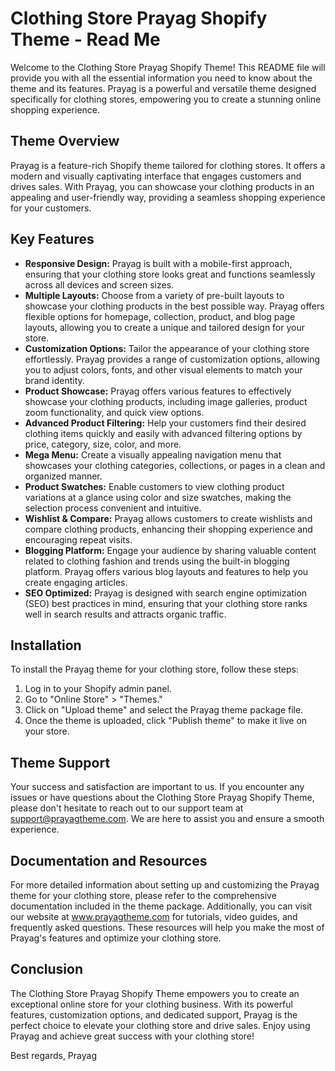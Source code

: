 # Clothing Store Prayag Shopify Theme - Read Me

Welcome to the Clothing Store Prayag Shopify Theme! This README file will provide you with all the essential information you need to know about the theme and its features. Prayag is a powerful and versatile theme designed specifically for clothing stores, empowering you to create a stunning online shopping experience.

## Theme Overview
Prayag is a feature-rich Shopify theme tailored for clothing stores. It offers a modern and visually captivating interface that engages customers and drives sales. With Prayag, you can showcase your clothing products in an appealing and user-friendly way, providing a seamless shopping experience for your customers.

## Key Features
- **Responsive Design:** Prayag is built with a mobile-first approach, ensuring that your clothing store looks great and functions seamlessly across all devices and screen sizes.
- **Multiple Layouts:** Choose from a variety of pre-built layouts to showcase your clothing products in the best possible way. Prayag offers flexible options for homepage, collection, product, and blog page layouts, allowing you to create a unique and tailored design for your store.
- **Customization Options:** Tailor the appearance of your clothing store effortlessly. Prayag provides a range of customization options, allowing you to adjust colors, fonts, and other visual elements to match your brand identity.
- **Product Showcase:** Prayag offers various features to effectively showcase your clothing products, including image galleries, product zoom functionality, and quick view options.
- **Advanced Product Filtering:** Help your customers find their desired clothing items quickly and easily with advanced filtering options by price, category, size, color, and more.
- **Mega Menu:** Create a visually appealing navigation menu that showcases your clothing categories, collections, or pages in a clean and organized manner.
- **Product Swatches:** Enable customers to view clothing product variations at a glance using color and size swatches, making the selection process convenient and intuitive.
- **Wishlist & Compare:** Prayag allows customers to create wishlists and compare clothing products, enhancing their shopping experience and encouraging repeat visits.
- **Blogging Platform:** Engage your audience by sharing valuable content related to clothing fashion and trends using the built-in blogging platform. Prayag offers various blog layouts and features to help you create engaging articles.
- **SEO Optimized:** Prayag is designed with search engine optimization (SEO) best practices in mind, ensuring that your clothing store ranks well in search results and attracts organic traffic.

## Installation
To install the Prayag theme for your clothing store, follow these steps:

1. Log in to your Shopify admin panel.
2. Go to "Online Store" > "Themes."
3. Click on "Upload theme" and select the Prayag theme package file.
4. Once the theme is uploaded, click "Publish theme" to make it live on your store.

## Theme Support
Your success and satisfaction are important to us. If you encounter any issues or have questions about the Clothing Store Prayag Shopify Theme, please don't hesitate to reach out to our support team at support@prayagtheme.com. We are here to assist you and ensure a smooth experience.

## Documentation and Resources
For more detailed information about setting up and customizing the Prayag theme for your clothing store, please refer to the comprehensive documentation included in the theme package. Additionally, you can visit our website at www.prayagtheme.com for tutorials, video guides, and frequently asked questions. These resources will help you make the most of Prayag's features and optimize your clothing store.

## Conclusion
The Clothing Store Prayag Shopify Theme empowers you to create an exceptional online store for your clothing business. With its powerful features, customization options, and dedicated support, Prayag is the perfect choice to elevate your clothing store and drive sales. Enjoy using Prayag and achieve great success with your clothing store!

Best regards,
Prayag